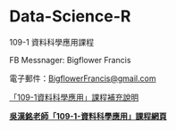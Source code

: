 # Data-Science-R
109-1 資料科學應用課程 

FB Messnager: Bigflower Francis

電子郵件：BigflowerFrancis@gmail.com


[「109-1資料科學應用」課程補充說明](https://colab.research.google.com/drive/1nxvV34uin5uUV4GW66aQ5u9JtNWtsz93?usp=sharing)


[**吳漢銘老師「109-1-資料科學應用」課程網頁**](http://www.hmwu.idv.tw/web/SHU/)



